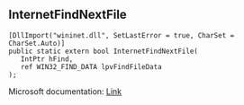 ## InternetFindNextFile

```
[DllImport("wininet.dll", SetLastError = true, CharSet = CharSet.Auto)]
public static extern bool InternetFindNextFile(
   IntPtr hFind,
   ref WIN32_FIND_DATA lpvFindFileData
);
```

Microsoft documentation: [Link](https://docs.microsoft.com/en-us/windows/win32/api/wininet/nf-wininet-internetfindnextfilea)
